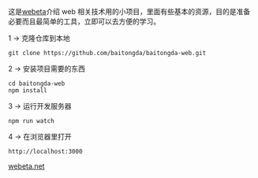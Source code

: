 这是[webeta](http://webeta.net)介绍 web 相关技术用的小项目，里面有些基本的资源，目的是准备必要而且最简单的工具，立即可以去方便的学习。

1 → 克隆仓库到本地
```
git clone https://github.com/baitongda/baitongda-web.git
```
2 → 安装项目需要的东西
```
cd baitongda-web
npm install
```
3 → 运行开发服务器
```
npm run watch
```
4 → 在浏览器里打开
```
http://localhost:3000
```
[webeta.net](http://webeta.net)
